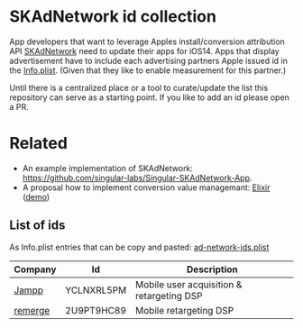 # SKAdNetwork id collection

App developers that want to leverage Apples install/conversion attribution API [SKAdNetwork](https://developer.apple.com/documentation/storekit/skadnetwork) need to update their apps for iOS14. Apps that display advertisement have to include each advertising partners Apple issued id in the [Info.plist](https://developer.apple.com/library/archive/documentation/General/Reference/InfoPlistKeyReference/Articles/AboutInformationPropertyListFiles.html). (Given that they like to enable measurement for this partner.)

Until there is a centralized place or a tool to curate/update the list this repository can serve as a starting point. If you like to add an id please open a PR.

# Related

* An example implementation of SKAdNetwork: https://github.com/singular-labs/Singular-SKAdNetwork-App.
* A proposal how to implement conversion value managemant: [Elixir](https://github.com/2ndpotion/ElixiriOS) ([demo](https://www.youtube.com/watch?v=cY0jnPw6TOI))  


## List of ids

As Info.plist entries that can be copy and pasted: [ad-network-ids.plist](ad-network-ids.plist)

|Company|Id|Description|
|-------|--|-----------|
|[Jampp](https://jampp.com)|YCLNXRL5PM|Mobile user acquisition & retargeting DSP|
|[remerge](https://www.remerge.com)|2U9PT9HC89|Mobile retargeting DSP|
